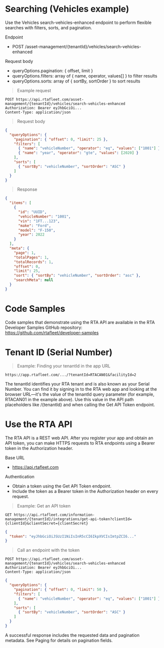# Searching (Vehicles example)

Use the Vehicles search-vehicles-enhanced endpoint to perform flexible searches with filters, sorts, and pagination.

Endpoint
- POST /asset-management/{tenantId}/vehicles/search-vehicles-enhanced

Request body
- queryOptions.pagination: { offset, limit }
- queryOptions.filters: array of { name, operator, values[] } to filter results
- queryOptions.sorts: array of { sortBy, sortOrder } to sort results

> Example request

```http
POST https://api.rtafleet.com/asset-management/{tenantId}/vehicles/search-vehicles-enhanced
Authorization: Bearer eyJhbGciOi...
Content-Type: application/json
```

> Request body

```json
{
  "queryOptions": {
    "pagination": { "offset": 0, "limit": 25 },
    "filters": [
      { "name": "vehicleNumber", "operator": "eq", "values": ["1001"] },
      { "name": "year", "operator": "gte", "values": [2020] }
    ],
    "sorts": [
      { "sortBy": "vehicleNumber", "sortOrder": "ASC" }
    ]
  }
}
```

> Response

```json
{
  "items": [
    {
      "id": "UUID",
      "vehicleNumber": "1001",
      "vin": "1FT...123",
      "make": "Ford",
      "model": "F-150",
      "year": 2022
    }
  ],
  "meta": {
    "page": 1,
    "totalPages": 1,
    "totalRecords": 1,
    "offset": 0,
    "limit": 25,
    "sort": { "sortBy": "vehicleNumber", "sortOrder": "asc" },
    "searchMeta": null
  }
}
```
# Code Samples

Code samples that demonstrate using the RTA API are available in the RTA Developer Samples GitHub repository:
https://github.com/rtafleet/developer-samples

# Tenant ID (Serial Number)

> Example: Finding your tenantId in the app URL

```http
https://app.rtafleet.com/.../?tenantId=RTACAN01&facilityId=2
```

The tenantId identifies your RTA tenant and is also known as your Serial Number. You can find it by signing in to the RTA web app and looking at the browser URL—it's the value of the tenantId query parameter (for example, RTACAN01 in the example above). Use this value in the API path placeholders like /{tenantId} and when calling the Get API Token endpoint.
# Use the RTA API

The RTA API is a REST web API. After you register your app and obtain an API token, you can make HTTPS requests to RTA endpoints using a Bearer token in the Authorization header.

Base URL
- https://api.rtafleet.com

Authentication
- Obtain a token using the Get API Token endpoint.
- Include the token as a Bearer token in the Authorization header on every request.

> Example: Get an API token

```http
GET https://api.rtafleet.com/information-management/{tenantId}/integrations/get-api-token?clientId={clientId}&clientSecret={clientSecret}
```

```json
{
  "token": "eyJhbGciOiJSUzI1NiIsInR5cCI6IkpXVCIsImtpZCI6..."
}
```

> Call an endpoint with the token

```http
POST https://api.rtafleet.com/asset-management/{tenantId}/vehicles/search-vehicles-enhanced
Authorization: Bearer eyJhbGciOi...
Content-Type: application/json
```

```json
{
  "queryOptions": {
    "pagination": { "offset": 0, "limit": 50 },
    "filters": [
      { "name": "vehicleNumber", "operator": "eq", "values": ["1001"] }
    ],
    "sorts": [
      { "sortBy": "vehicleNumber", "sortOrder": "ASC" }
    ]
  }
}
```

A successful response includes the requested data and pagination metadata. See Paging for details on pagination fields.
